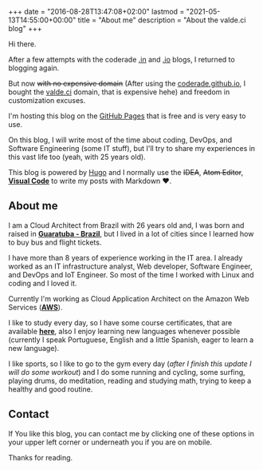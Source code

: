 +++
date = "2016-08-28T13:47:08+02:00"
lastmod = "2021-05-13T14:55:00+00:00"
title = "About me"
description = "About the valde.ci blog"
+++

Hi there.

After a few attempts with the coderade [.in](http://coderade.in) and
[.io](http://coderade.io) blogs, I returned to blogging again.

But now ~~with no expensive domain~~ (After using the [coderade.github.io](https://coderade.github.io), I bought the [valde.ci](https://valde.ci) domain, that is expensive hehe) and freedom in customization excuses.

I'm hosting this blog on the [GitHub Pages](https://pages.github.com/) that is free and is very easy to use.

On this blog, I will write most of the time about coding, DevOps, and Software Engineering (some IT stuff), but I'll try to share my experiences in this vast life too (yeah, with 25 years old).

This blog is powered by [Hugo](http://gohugo.io) and I normally use the ~~IDEA~~, ~~Atom Editor~~, [**Visual Code**](https://code.visualstudio.com/) to write my posts with Markdown :heart:.


## About me

I am a Cloud Architect from Brazil with 26 years old and, I was born and raised in [**Guaratuba - Brazil**](https://en.wikipedia.org/wiki/Guaratuba), but I lived in a lot of cities since I learned how to buy bus and flight tickets.

I have more than 8 years of experience working in the IT area. I already worked as an IT infrastructure analyst, Web developer, Software Engineer, and DevOps and IoT Engineer. So most of the time I worked with Linux and coding and I loved it. 

Currently I'm working as Cloud Application Architect on the Amazon Web Services ([**AWS**](https://aws.amazon.com/)).

I like to study every day, so I have some course certificates, that are available [**here**](https://github.com/coderade/certificates#certificates), also I enjoy learning new languages whenever possible (currently I speak Portuguese, English and a little Spanish, eager to learn a new language).

I like sports, so I like to go to the gym every day (*after I finish this update I will do some workout*) and I do some running and cycling, some surfing,  playing drums, do meditation, reading and studying math, trying to keep a healthy and good routine.

## Contact

If You like this blog, you can contact me by clicking one of these options in your upper left corner or underneath you if you are on mobile.

Thanks for reading.
